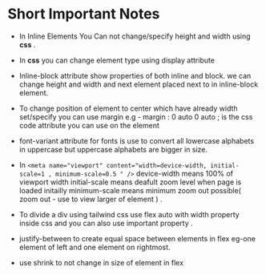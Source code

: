 # Short Important Notes 

- In Inline Elements You Can not change/specify height and width using **css** .

- In **css** you can change element type using display attribute
- Inline-block attribute show properties of both inline and block.
  we can change height and width and next element placed next to in inline-block element.
- To change position of element to center which have already width set/specify you can use margin
  e.g - margin : 0 auto 0 auto ; is the css code attribute you can use on the element 
- font-variant attribute for fonts is use to convert all lowercase alphabets in uppercase but uppercase alphabets are bigger in size. 
- In ``` <meta name="viewport" content="width=device-width, initial-scale=1 , minimum-scale=0.5 " /> ``` device-width means 100% of viewport width 
  initial-scale means deafult zoom level when page is loaded initailly 
  minimum-scale means minimum zoom out possible( zoom out - use to view larger of element )  .
  
- To divide a div using tailwind css use flex auto with width property inside css and you can also use important property .
- justify-between to create equal space between elements in flex  eg-one element of left and one element on rightmost.
- use shrink to not change in size of element in flex
